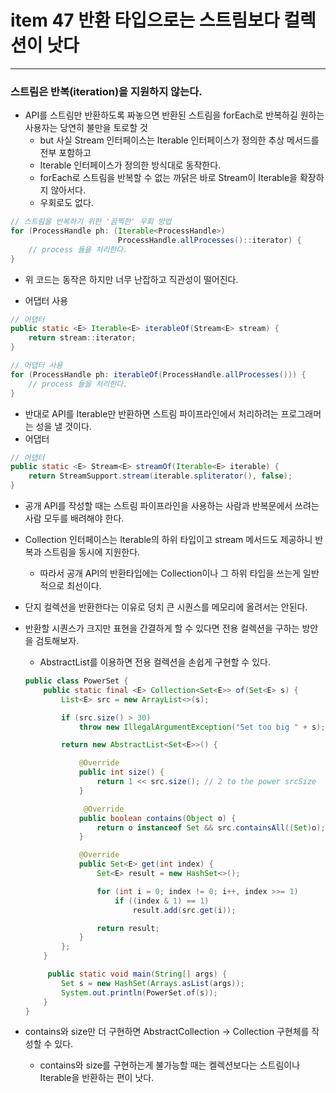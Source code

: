 # item 47 반환 타입으로는 스트림보다 컬렉션이 낫다

---

### 스트림은 반복(iteration)을 지원하지 않는다.

- API를 스트림만 반환하도록 짜놓으면 반환된 스트림을 forEach로 반복하길 원하는 사용자는 당연히 불만을 토로할 것
  - but 사실 Stream 인터페이스는 Iterable 인터페이스가 정의한 추상 메서드를 전부 포함하고
  - Iterable 인터페이스가 정의한 방식대로 동작한다.
  - forEach로 스트림을 반복할 수 없는 까닭은 바로 Stream이 Iterable을 확장하지 않아서다.
  - 우회로도 없다.
  
```java
// 스트림을 반복하기 위한 '끔찍한' 우회 방법
for (ProcessHandle ph: (Iterable<ProcessHandle>)
                        ProcessHandle.allProcesses()::iterator) {
    // process 들을 처리한다.
}
```
- 위 코드는 동작은 하지만 너무 난잡하고 직관성이 떨어진다.

- 어댑터 사용
```java
// 어댑터
public static <E> Iterable<E> iterableOf(Stream<E> stream) {
    return stream::iterator;
}
```
```java
// 어댑터 사용
for (ProcessHandle ph: iterableOf(ProcessHandle.allProcesses())) {
    // process 들을 처리한다.
}
```

- 반대로 API를 Iterable만 반환하면 스트림 파이프라인에서 처리하려는 프로그래머는 성을 낼 것이다.
- 어댑터

```java
// 어댑터
public static <E> Stream<E> streamOf(Iterable<E> iterable) {
    return StreamSupport.stream(iterable.spliterator(), false);
}
```

- 공개 API를 작성할 때는 스트림 파이프라인을 사용하는 사람과 반복문에서 쓰려는 사람 모두를 배려해야 한다. 

- Collection 인터페이스는 Iterable의 하위 타입이고 stream 메서드도 제공하니 반복과 스트림을 동시에 지원한다. 
  - 따라서 공개 API의 반환타입에는 Collection이나 그 하위 타입을 쓰는게 일반적으로 최선이다.
  

- 단지 컬렉션을 반환한다는 이유로 덩치 큰 시퀀스를 메모리에 올려서는 안된다.

- 반환할 시퀀스가 크지만 표현을 간결하게 할 수 있다면 전용 컬렉션을 구하는 방안을 검토해보자.
  - AbstractList를 이용하면 전용 컬렉션을 손쉽게 구현할 수 있다.
  ```java
  public class PowerSet {
      public static final <E> Collection<Set<E>> of(Set<E> s) {
          List<E> src = new ArrayList<>(s);
  
          if (src.size() > 30)
              throw new IllegalArgumentException("Set too big " + s);
  
          return new AbstractList<Set<E>>() {
  
              @Override
              public int size() {
                  return 1 << src.size(); // 2 to the power srcSize
              }
  
               @Override 
              public boolean contains(Object o) {
                  return o instanceof Set && src.containsAll((Set)o);
              }
  
              @Override
              public Set<E> get(int index) {
                  Set<E> result = new HashSet<>();
  
                  for (int i = 0; index != 0; i++, index >>= 1)
                      if ((index & 1) == 1)
                          result.add(src.get(i));
  
                  return result;
              }
          };
      }
  
       public static void main(String[] args) {
          Set s = new HashSet(Arrays.asList(args));
          System.out.println(PowerSet.of(s));
      }
  }
  ```
  
- contains와 size만 더 구현하면 AbstractCollection -> Collection 구현체를 작성할 수 있다.
  - contains와 size를 구현하는게 불가능할 때는 켈렉션보다는 스트림이나 Iterable을 반환하는 편이 낫다.
  
